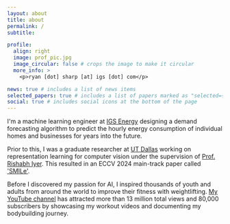 ```yaml
---
layout: about
title: about
permalink: /
subtitle:

profile:
  align: right
  image: prof_pic.jpg
  image_circular: false # crops the image to make it circular
  more_info: >
    <p>ryan [dot] sharp [at] igs [dot] com</p>

news: true # includes a list of news items
selected_papers: true # includes a list of papers marked as "selected={true}"
social: true # includes social icons at the bottom of the page
---
```


I'm a machine learning engineer at [IGS Energy](https://www.utdallas.edu/) designing a demand forecasting algorithm to predict the hourly energy consumption of individual homes and businesses for years into the future.

Prior to this, I was a graduate researcher at [UT Dallas](https://www.utdallas.edu/) working on representation learning for computer vision under the supervision of [Prof. Rishabh Iyer](https://sites.google.com/view/rishabhiyer/home). This resulted in an ECCV 2024 main-track paper called ['SMILe'](https://anaymajee.me/assets/project_pages/smile).

Before I discovered my passion for AI, I inspired thousands of youth and adults from around the world to improve their fitness with weightlifting. [My YouTube channel](https://www.youtube.com/@RyanXSharp) has attracted more than 13 million total views and 80,000 subscribers by showcasing my workout videos and documenting my bodybuilding journey.